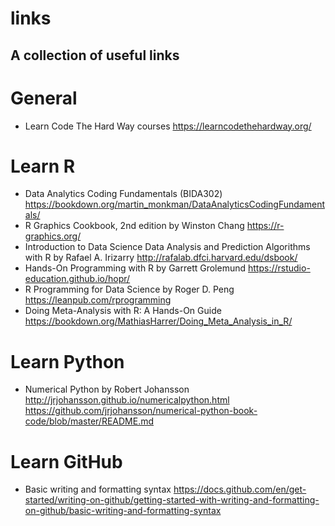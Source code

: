 # links
## A collection of useful links

# General
- Learn Code The Hard Way courses https://learncodethehardway.org/

# Learn R
- Data Analytics Coding Fundamentals (BIDA302) https://bookdown.org/martin_monkman/DataAnalyticsCodingFundamentals/
- R Graphics Cookbook, 2nd edition by Winston Chang https://r-graphics.org/
- Introduction to Data Science Data Analysis and Prediction Algorithms with R by Rafael A. Irizarry http://rafalab.dfci.harvard.edu/dsbook/
- Hands-On Programming with R by Garrett Grolemund https://rstudio-education.github.io/hopr/
- R Programming for Data Science by Roger D. Peng https://leanpub.com/rprogramming
- Doing Meta-Analysis with R: A Hands-On Guide https://bookdown.org/MathiasHarrer/Doing_Meta_Analysis_in_R/

# Learn Python
- Numerical Python by Robert Johansson http://jrjohansson.github.io/numericalpython.html
https://github.com/jrjohansson/numerical-python-book-code/blob/master/README.md

# Learn GitHub 
- Basic writing and formatting syntax https://docs.github.com/en/get-started/writing-on-github/getting-started-with-writing-and-formatting-on-github/basic-writing-and-formatting-syntax 

